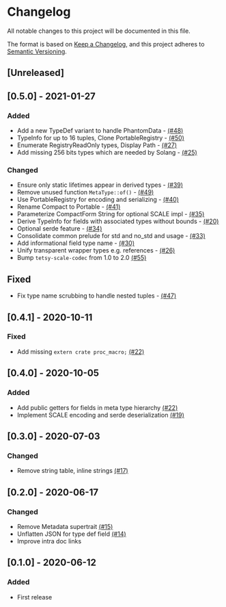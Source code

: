 # Changelog
All notable changes to this project will be documented in this file.

The format is based on [Keep a Changelog](https://keepachangelog.com/en/1.0.0/),
and this project adheres to [Semantic Versioning](https://semver.org/spec/v2.0.0.html).

## [Unreleased]

## [0.5.0] - 2021-01-27
### Added
- Add a new TypeDef variant to handle PhantomData - [(#48)](https://github.com/tetcoin/tetsy-scale-info/pull/48)
- TypeInfo for up to 16 tuples, Clone PortableRegistry - [(#50)](https://github.com/tetcoin/tetsy-scale-info/pull/50)
- Enumerate RegistryReadOnly types, Display Path - [(#27)](https://github.com/tetcoin/tetsy-scale-info/pull/27)
- Add missing 256 bits types which are needed by Solang - [(#25)](https://github.com/tetcoin/tetsy-scale-info/pull/25)

### Changed
- Ensure only static lifetimes appear in derived types - [(#39)](https://github.com/tetcoin/tetsy-scale-info/pull/39)
- Remove unused function `MetaType::of()` - [(#49)](https://github.com/tetcoin/tetsy-scale-info/pull/49)
- Use PortableRegistry for encoding and serializing - [(#40)](https://github.com/tetcoin/tetsy-scale-info/pull/40)
- Rename Compact to Portable - [(#41)](https://github.com/tetcoin/tetsy-scale-info/pull/41)
- Parameterize CompactForm String for optional SCALE impl - [(#35)](https://github.com/tetcoin/tetsy-scale-info/pull/35)
- Derive TypeInfo for fields with associated types without bounds - [(#20)](https://github.com/tetcoin/tetsy-scale-info/pull/20)
- Optional serde feature - [(#34)](https://github.com/tetcoin/tetsy-scale-info/pull/34)
- Consolidate common prelude for std and no_std and usage - [(#33)](https://github.com/tetcoin/tetsy-scale-info/pull/33)
- Add informational field type name - [(#30)](https://github.com/tetcoin/tetsy-scale-info/pull/30)
- Unify transparent wrapper types e.g. references - [(#26)](https://github.com/tetcoin/tetsy-scale-info/pull/26)
- Bump `tetsy-scale-codec` from 1.0 to 2.0 [(#55)](https://github.com/tetcoin/tetsy-scale-info/pull/55)

## Fixed
- Fix type name scrubbing to handle nested tuples - [(#47)](https://github.com/tetcoin/tetsy-scale-info/pull/47)

## [0.4.1] - 2020-10-11
### Fixed
- Add missing `extern crate proc_macro;` [(#22)](https://github.com/tetcoin/tetsy-scale-info/pull/24)

## [0.4.0] - 2020-10-05
### Added
- Add public getters for fields in meta type hierarchy [(#22)](https://github.com/tetcoin/tetsy-scale-info/pull/22)
- Implement SCALE encoding and serde deserialization [(#19)](https://github.com/tetcoin/tetsy-scale-info/pull/19)

## [0.3.0] - 2020-07-03
### Changed
- Remove string table, inline strings [(#17)](https://github.com/tetcoin/tetsy-scale-info/pull/17)

## [0.2.0] - 2020-06-17
### Changed
- Remove Metadata supertrait [(#15)](https://github.com/tetcoin/tetsy-scale-info/pull/15)
- Unflatten JSON for type def field [(#14)](https://github.com/tetcoin/tetsy-scale-info/pull/14)
- Improve intra doc links

## [0.1.0] - 2020-06-12
### Added
- First release
